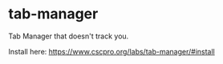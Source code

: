 # tab-manager
Tab Manager that doesn't track you.

Install here:
https://www.cscpro.org/labs/tab-manager/#install
